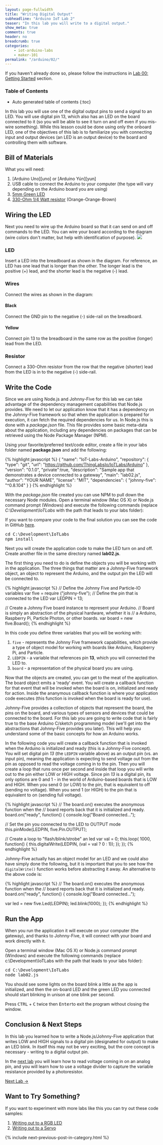 ```yaml
---
layout: page-fullwidth
title: "Writing Digital Output"
subheadline: "Arduino IoT Lab 2"
teaser: "In this lab you will write to a digital output."
show_meta: true
comments: true
header: no
breadcrumb: true
categories:
    - iot-arduino-labs
    - maker-101
permalink: "/arduino/02/"
---
```

If you haven't already done so, please follow the instructions in [Lab 00: Getting Started][6] section.

### Table of Contents
*  Auto generated table of contents
{:toc}

In this lab you will use one of the digital output pins to send a signal to an LED. You will use digital pin 13, which also has an LED on the board connected to it (so you will be able to see it turn on and off even if you mis-wire something). While this lesson could be done using only the onboard LED, one of the objectives of this lab is to familiarize you with connecting input and output devices (an LED is an output device) to the board and controlling them with software.

## Bill of Materials
What you will need:

1. [Arduino Uno][uno] or [Arduino Y&uacute;n][yun] 
2. USB cable to connect the Arduino to your computer (the type will vary depending on the Arduino board you are using)
3. [5mm Green LED][2]
4. [330-Ohm 1/4 Watt resistor][3] (Orange-Orange-Brown)

## Wiring the LED
Next you need to wire up the Arduino board so that it can send on and off commands to the LED. You can wire your board according to the diagram (wire colors don't matter, but help with identification of purpose).
<img src="/images/lab01_bb.png"/>

### LED
Insert a LED into the breadboard as shown in the diagram. For reference, an LED has one lead that is longer than the other. The longer lead is the positive (+) lead, and the shorter lead is the negative (-) lead.

### Wires
Connect the wires as shown in the diagram:

#### Black
Connect the GND pin to the negative (-) side-rail on the breadboard.

#### Yellow
Connect pin 13 to the breadboard in the same row as the positive (longer) lead from the LED.

### Resistor
Connect a 330-Ohm resistor from the row that the negative (shorter) lead from the LED is in to the negative (-) side-rail.

## Write the Code
Since we are using Node.js and Johnny-Five for this lab we can take advantage of the dependency management capabilities that 
Node.js provides. We need to let our application know that it has a dependency on the Johnny-Five framework so that when the 
application is prepared for execution, it can fetch the required dependencies for us. In Node.js this is done with 
a _package.json_ file. This file provides some basic meta-data about the application, including any dependencies on packages 
that can be retrieved using the Node Package Manager (NPM).

Using your favorite/preferred text/code editor, create a file in your labs folder named <strong>package.json</strong> and add the following:

{% highlight javascript %}
{
  "name": "IoT-Labs-Arduino",
  "repository": {
    "type": "git",
    "url": "https://github.com/ThingLabsIo/IoTLabs/Arduino"
  },
  "version": "0.1.0",
  "private":true,
  "description": "Sample app that demonstrates a device connected to a gateway",
  "main": "lab02.js",
    "author": "YOUR NAME",
  "license": "MIT",
  "dependencies": {
    "johnny-five": "^0.8.104"
  }
}
{% endhighlight %}

With the _package.json_ file created you can use NPM to pull down the necessary Node modules. Open a terminal window (Mac OS X) or Node.js 
command prompt (Windows) and execute the following commands (replace _C:\Development\IoTLabs_ with the path that leads to your labs folder):

If you want to compare your code to the final solution you can see the code in GitHub [here][lab02code].

<pre>
cd C:\Development\IoTLabs
npm install
</pre>

Next you will create the application code to make the LED turn on and off. Create another file in the same directory named <strong>lab02.js</strong>.

The first thing you need to do is define the objects you will be working with in the application. The three things that matter are a Johnny-Five 
framework object, an object to represent the Arduino, and the output pin the LED will be connected to.

{% highlight javascript %}
// Define the Johnny Five and Particle-IO variables
var five = require ("johnny-five"); 
// Define the pin that is connected to the LED 
var LEDPIN = 13;

// Create a Johnny Five board instance to represent your Arduino.
// Board is simply an abstraction of the physical hardware, whether it is 
// a Arduino, Raspberry Pi, Particle Photon, or other boards. 
var board = new five.Board();
{% endhighlight %}

In this code you define three variables that you will be working with:

1. <code>five</code> - represents the Johnny Five framework capabilities, which provide a type of object model for working with boards like Arduino, Raspberry Pi, and Particle.
3. <code>LEDPIN</code> - a variable that references pin __13__, which you will connected the LED to.
4. <code>board</code> - a representation of the physical board you are using.

Now that the objects are created, you can get to the meat of the application. The board object emits a 'ready' event. You will create a 
callback function for that event that will be invoked when the board is on, initialized and ready for action. Inside the ananymous callback 
function is where your application code executes (this function is invoked when the board is ready for use).

Johnny-Five provides a collection of objects that represent the board, the pins on the board, and various types of sensors and devices that 
could be connected to the board. For this lab you are going to write code that is fairly true to the base Arduino C/sketch programming model 
(we'll get into the abstractions that Johnny-Five provides you later). This will help you understand some of the basic concepts for how an 
Arduino works.

In the following code you will create a callback function that is invoked when the Arduino is initialized and ready (this is a Johnny-Five concept). 
You will set digital pin _13_ (the <code>LEDPIN</code> variable above) as an output pin (vs. an input pin), meaning the application is expecting 
to send voltage out from the pin as opposed to read the voltage coming in to the pin. Then you will create a loop that runs once per second and 
inside that loop you will write out to the pin either LOW or HIGH voltage. Since pin _13_ is a digital pin, its only options are 0 and 1 - in the 
world of Arduino-based boards that is LOW and HIGH. When you send 0 (or LOW) to the pin, that is equivalent to off (sending no voltage). When you 
send 1 (or HIGH) to the pin that is equivalent to on (sending full voltage).

{% highlight javascript %}
// The board.on() executes the anonymous function when the
// board reports back that it is initialized and ready. 
board.on("ready", function() {
  console.log("Board connected...");
  
  // Set the pin you connected to the LED to OUTPUT mode
  this.pinMode(LEDPIN, five.Pin.OUTPUT);
  
  // Create a loop to "flash/blink/strobe" an led
  var val = 0;
  this.loop( 1000, function() {
    this.digitalWrite(LEDPIN, (val = val ? 0 : 1));
  });
});
{% endhighlight %}
  
Johnny-Five actually has an object model for an LED and we could also have simply done the following, but it is important that you to see how 
the <code>digitalWrite()</code> function works before abstracting it away. An alternative to the above code is:

{% highlight javascript %}
// The board.on() executes the anonymous function when the
// board reports back that it is initialized and ready. 
board.on("ready", function() {
  console.log("Board connected...");
  
  var led = new five.Led(LEDPIN);
  led.blink(1000);
});
{% endhighlight %}

## Run the App
When you run the application it will execute on your computer (the gateway), and thanks to Johnny-Five, it will connect with your board and 
work directly with it.

Open a terminal window (Mac OS X) or Node.js command prompt (Windows) and execute the following commands (replace c:\Development\IoTLabs with 
the path that leads to your labs folder):

<pre>
cd C:\Development\IoTLabs
node lab02.js
</pre>

You should see some lights on the board blink a little as the app is initialized, and then the on-board LED and the green LED you connected 
should start blinking in unison at one blink per second.

Press <kbd>CTRL</kbd> + <kbd>C</kbd> twice then <kbd>Enter</kbd>to exit the program without closing the window.

## Conclusion &amp; Next Steps
In this lab you learned how to write a Node.js/Johnny-Five application that writes LOW and HIGH signals to a digital pin (designated for output) 
to make an LED blink. In itself this may not be very exciting, but the core concept is necessary - writing to a digital output pin.

In the [next lab][5] you will learn how to read voltage coming in on an analog pin, and you will learn how to use a voltage divider to capture the 
variable resistance provided by a photoresistor.

[Next Lab ->][5]

## Want to Try Something?
If you want to experiment with more labs like this you can try out these code samples:

1. [Writing out to a RGB LED][7]
2. [Writing out to a Servo][8]

{% include next-previous-post-in-category.html %}

[1]: http://www.arduino.cc/en/Main/ArduinoBoardYun
[2]: http://www.sparkfun.com/products/12062
[3]: http://www.sparkfun.com/products/10969
[4]: http://www.sparkfun.com/products/13154
[5]: /arduino/02/
[6]: /arduino/00/
[7]: https://github.com/ThingLabsIo/IoTLabs/blob/master/Arduino/Labs01_03/lab02_rgb.js
[8]: https://github.com/ThingLabsIo/IoTLabs/blob/master/Arduino/Labs01_03/lab02_servo.js
[lab02code]: https://github.com/ThingLabsIo/IoTLabs/blob/master/Arduino/Labs01_03/lab02.js